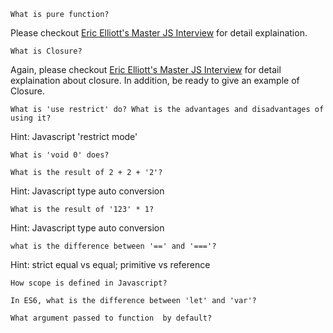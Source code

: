 ```
What is pure function?
```
Please checkout [Eric Elliott's Master JS Interview](https://medium.com/javascript-scene/master-the-javascript-interview-what-is-a-pure-function-d1c076bec976) for detail explaination.


```
What is Closure?
```
Again, please checkout [Eric Elliott's Master JS Interview](https://medium.com/javascript-scene/master-the-javascript-interview-what-is-a-closure-b2f0d2152b36) for detail explaination about closure. In addition, be ready to give an example of Closure.

```
What is 'use restrict' do? What is the advantages and disadvantages of using it? 
```
Hint: Javascript 'restrict mode'

```
What is 'void 0' does? 
```

```
What is the result of 2 + 2 + '2'? 
```
Hint: Javascript type auto conversion

```
What is the result of '123' * 1? 
```
Hint: Javascript type auto conversion

```
what is the difference between '==' and '==='?
```
Hint: strict equal vs equal; primitive vs reference

```
How scope is defined in Javascript?
```

```
In ES6, what is the difference between 'let' and 'var'?
```

```
What argument passed to function  by default? 
```

